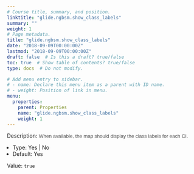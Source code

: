 ```yaml
---
# Course title, summary, and position.
linktitle: "glide.ngbsm.show_class_labels"
summary: ""
weight: 1
# Page metadata.
title: "glide.ngbsm.show_class_labels"
date: "2018-09-09T00:00:00Z"
lastmod: "2018-09-09T00:00:00Z"
draft: false  # Is this a draft? true/false
toc: true  # Show table of contents? true/false
type: docs  # Do not modify.

# Add menu entry to sidebar.
# - name: Declare this menu item as a parent with ID name.
# - weight: Position of link in menu.
menu:
  properties:
    parent: Properties
    name: "glide.ngbsm.show_class_labels"
    weight: 1
---
```


Description: <span style = 'font-family: Arial; font-size: 13px; color: #4a4a4a;'>When available, the map should display the class labels for each CI.<ul style='margin: 0px; padding-left:15px;'><li>Type: Yes | No</li><li>Default: Yes</li></ul></span>


Value: `true`